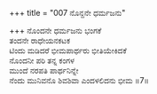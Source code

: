 +++
title = "007 ನೊನ್ದನೇ ಧರ್ಮಜನು"

+++
ನೊಂದನೇ ಧರ್ಮಜನು ಭಂಗಕೆ  
ತಂದನೇ ರಾಧೇಯನಕಟಕ  
ಟಿಂದು ಮಡಿದರೆ ಭೀಮಪಾರ್ಥರು ಭೀತಿಯೇಕಿದಕೆ  
ನೊಂದನೀ ಪರಿ ತನ್ನ ಕಂಗಳ  
ಮುಂದೆ ನರಪತಿ ಪಾರ್ಥನಿನ್ನೇ  
ನೆಂದು ಮುನಿವನೊ ಶಿವಶಿವಾ ಎಂದಳಲಿದನು ಭೀಮ      ॥7॥